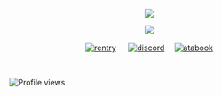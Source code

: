  <p align="center">
  <img src="https://files.catbox.moe/frt1e8.gif" />
</p>

<p align="center">
  <img src="https://files.catbox.moe/zsgs4b.png" />
</p>

<p align="center"
  
[![rentry](https://files.catbox.moe/m5o561.png)](https://rentry.co/sherlocks) 　 [![discord](https://files.catbox.moe/vrzq0j.png)](https://discordid.netlify.app/?id=794646333821681674)  　[![atabook](https://files.catbox.moe/kkxxk9.png)](https://moriarty.atabook.org/)

<br>

![Profile views](https://komarev.com/ghpvc/?username=cupidscharm&color=201818&label=sinners&style=plastic)

